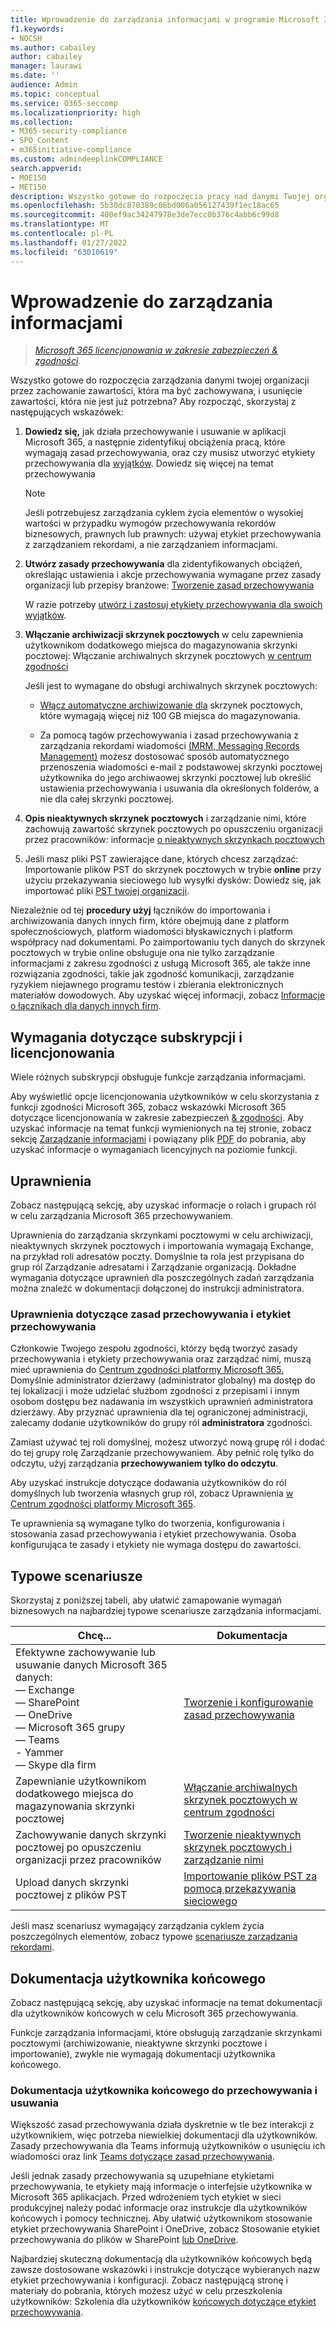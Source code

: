 ```yaml
---
title: Wprowadzenie do zarządzania informacjami w programie Microsoft 365
f1.keywords:
- NOCSH
ms.author: cabailey
author: cabailey
manager: laurawi
ms.date: ''
audience: Admin
ms.topic: conceptual
ms.service: O365-seccomp
ms.localizationpriority: high
ms.collection:
- M365-security-compliance
- SPO_Content
- m365initiative-compliance
ms.custom: admindeeplinkCOMPLIANCE
search.appverid:
- MOE150
- MET150
description: Wszystko gotowe do rozpoczęcia pracy nad danymi Twojej organizacji, ale nie wiesz, od czego zacząć? Aby rozpocząć, przeczytaj kilka wskazówek dotyczących preskrypcji.
ms.openlocfilehash: 5b30dc870389c06bd006a056127439f1ec18ac65
ms.sourcegitcommit: 400ef9ac34247978e3de7ecc0b376c4abb6c99d8
ms.translationtype: MT
ms.contentlocale: pl-PL
ms.lasthandoff: 01/27/2022
ms.locfileid: "63010619"
---
```

# <a name="get-started-with-information-governance"></a>Wprowadzenie do zarządzania informacjami

>*[Microsoft 365 licencjonowania w zakresie zabezpieczeń & zgodności](/office365/servicedescriptions/microsoft-365-service-descriptions/microsoft-365-tenantlevel-services-licensing-guidance/microsoft-365-security-compliance-licensing-guidance).*

Wszystko gotowe do rozpoczęcia zarządzania danymi twojej organizacji przez zachowanie zawartości, która ma być zachowywana, i usunięcie zawartości, która nie jest już potrzebna? Aby rozpocząć, skorzystaj z następujących wskazówek:

1. **Dowiedz się,** jak działa przechowywanie i usuwanie w aplikacji Microsoft 365, a następnie zidentyfikuj obciążenia pracą, które wymagają zasad przechowywania, oraz czy musisz utworzyć etykiety przechowywania dla [wyjątków](retention.md). Dowiedz się więcej na temat przechowywania
    
    > [!NOTE]
    > Jeśli potrzebujesz zarządzania cyklem życia elementów o wysokiej wartości w przypadku wymogów przechowywania rekordów biznesowych, prawnych lub prawnych: używaj etykiet przechowywania z zarządzaniem rekordami, a nie zarządzaniem informacjami.[](records-management.md)

2. **Utwórz zasady przechowywania** dla zidentyfikowanych obciążeń, określając ustawienia i akcje przechowywania wymagane przez zasady organizacji lub przepisy branżowe: [Tworzenie zasad przechowywania](create-retention-policies.md)
    
    W razie potrzeby [utwórz i zastosuj etykiety przechowywania dla swoich wyjątków](create-retention-labels-information-governance.md).

3. **Włączanie archiwizacji skrzynek pocztowych** w celu zapewnienia użytkownikom dodatkowego miejsca do magazynowania skrzynki pocztowej: Włączanie archiwalnych skrzynek pocztowych [w centrum zgodności](enable-archive-mailboxes.md)
    
    Jeśli jest to wymagane do obsługi archiwalnych skrzynek pocztowych:
    
    - [Włącz automatyczne archiwizowanie dla](enable-autoexpanding-archiving.md) skrzynek pocztowych, które wymagają więcej niż 100 GB miejsca do magazynowania.
    
    - Za pomocą tagów przechowywania i zasad przechowywania z zarządzania rekordami wiadomości [(MRM, Messaging Records Management)](set-up-an-archive-and-deletion-policy-for-mailboxes.md) możesz dostosować sposób automatycznego przenoszenia wiadomości e-mail z podstawowej skrzynki pocztowej użytkownika do jego archiwaowej skrzynki pocztowej lub określić ustawienia przechowywania i usuwania dla określonych folderów, a nie dla całej skrzynki pocztowej.

4. **Opis nieaktywnych skrzynek pocztowych** i zarządzanie nimi, które zachowują zawartość skrzynek pocztowych po opuszczeniu organizacji przez pracowników: informacje [o nieaktywnych skrzynkach pocztowych](inactive-mailboxes-in-office-365.md)

5. Jeśli masz pliki PST zawierające dane, których chcesz zarządzać: Importowanie plików PST do skrzynek pocztowych w trybie **online** przy użyciu przekazywania sieciowego lub wysyłki dysków: Dowiedz się, jak importować pliki [PST twojej organizacji](importing-pst-files-to-office-365.md).

Niezależnie od tej **procedury użyj** łączników do importowania i archiwizowania danych innych firm, które obejmują dane z platform społecznościowych, platform wiadomości błyskawicznych i platform współpracy nad dokumentami. Po zaimportowaniu tych danych do skrzynek pocztowych w trybie online obsługuje ona nie tylko zarządzanie informacjami z zakresu zgodności z usługą Microsoft 365, ale także inne rozwiązania zgodności, takie jak zgodność komunikacji, zarządzanie ryzykiem niejawnego programu testów i zbierania elektronicznych materiałów dowodowych. Aby uzyskać więcej informacji, zobacz [Informacje o łącznikach dla danych innych firm](archiving-third-party-data.md).

## <a name="subscription-and-licensing-requirements"></a>Wymagania dotyczące subskrypcji i licencjonowania

Wiele różnych subskrypcji obsługuje funkcje zarządzania informacjami.

Aby wyświetlić opcje licencjonowania użytkowników w celu skorzystania z funkcji zgodności Microsoft 365, zobacz wskazówki Microsoft 365 dotyczące licencjonowania w zakresie zabezpieczeń [& zgodności](/office365/servicedescriptions/microsoft-365-service-descriptions/microsoft-365-tenantlevel-services-licensing-guidance/microsoft-365-security-compliance-licensing-guidance). Aby uzyskać informacje na temat funkcji wymienionych na tej stronie, zobacz sekcję [Zarządzanie informacjami](/office365/servicedescriptions/microsoft-365-service-descriptions/microsoft-365-tenantlevel-services-licensing-guidance/microsoft-365-security-compliance-licensing-guidance#information-governance) i powiązany plik [PDF](https://go.microsoft.com/fwlink/?linkid=2139145) do pobrania, aby uzyskać informacje o wymaganiach licencyjnych na poziomie funkcji.

## <a name="permissions"></a>Uprawnienia

Zobacz następującą sekcję, aby uzyskać informacje o rolach i grupach ról w celu zarządzania Microsoft 365 przechowywaniem.

Uprawnienia do zarządzania skrzynkami pocztowymi w celu archiwizacji, nieaktywnych skrzynek pocztowych i importowania wymagają Exchange, na przykład roli adresatów poczty. Domyślnie ta rola jest przypisana do grup ról Zarządzanie adresatami i Zarządzanie organizacją. Dokładne wymagania dotyczące uprawnień dla poszczególnych zadań zarządzania można znaleźć w dokumentacji dołączonej do instrukcji administratora.

### <a name="permissions-for-retention-policies-and-retention-labels"></a>Uprawnienia dotyczące zasad przechowywania i etykiet przechowywania

Członkowie Twojego zespołu zgodności, którzy będą tworzyć zasady przechowywania i etykiety przechowywania oraz zarządzać nimi, muszą mieć uprawnienia do <a href="https://go.microsoft.com/fwlink/p/?linkid=2077149" target="_blank">Centrum zgodności platformy Microsoft 365.</a> Domyślnie administrator dzierżawy (administrator globalny) ma dostęp do tej lokalizacji i może udzielać służbom zgodności z przepisami i innym osobom dostępu bez nadawania im wszystkich uprawnień administratora dzierżawy. Aby przyznać uprawnienia dla tej ograniczonej administracji, zalecamy dodanie użytkowników do grupy ról **administratora** zgodności.

Zamiast używać tej roli domyślnej, możesz utworzyć nową grupę ról i dodać do tej grupy  rolę Zarządzanie przechowywaniem. Aby pełnić rolę tylko do odczytu, użyj zarządzania **przechowywaniem tylko do odczytu**. 

Aby uzyskać instrukcje dotyczące dodawania użytkowników do ról domyślnych lub tworzenia własnych grup ról, zobacz Uprawnienia [w Centrum zgodności platformy Microsoft 365](microsoft-365-compliance-center-permissions.md).

Te uprawnienia są wymagane tylko do tworzenia, konfigurowania i stosowania zasad przechowywania i etykiet przechowywania. Osoba konfigurująca te zasady i etykiety nie wymaga dostępu do zawartości.

## <a name="common-scenarios"></a>Typowe scenariusze

Skorzystaj z poniższej tabeli, aby ułatwić zamapowanie wymagań biznesowych na najbardziej typowe scenariusze zarządzania informacjami.

|Chcę...|Dokumentacja|
|----------------|---------------|
|Efektywne zachowywanie lub usuwanie danych Microsoft 365 danych: <br />— Exchange  <br />— SharePoint  <br />— OneDrive  <br />— Microsoft 365 grupy <br />— Teams <br />- Yammer <br />— Skype dla firm |[Tworzenie i konfigurowanie zasad przechowywania](create-retention-policies.md)|
|Zapewnianie użytkownikom dodatkowego miejsca do magazynowania skrzynki pocztowej |[Włączanie archiwalnych skrzynek pocztowych w centrum zgodności](enable-archive-mailboxes.md)|
|Zachowywanie danych skrzynki pocztowej po opuszczeniu organizacji przez pracowników |[Tworzenie nieaktywnych skrzynek pocztowych i zarządzanie nimi](create-and-manage-inactive-mailboxes.md)|
|Upload danych skrzynki pocztowej z plików PST |[Importowanie plików PST za pomocą przekazywania sieciowego](use-network-upload-to-import-pst-files.md)|


Jeśli masz scenariusz wymagający zarządzania cyklem życia poszczególnych elementów, zobacz typowe [scenariusze zarządzania rekordami](get-started-with-records-management.md#common-scenarios). 

## <a name="end-user-documentation"></a>Dokumentacja użytkownika końcowego

Zobacz następującą sekcję, aby uzyskać informacje na temat dokumentacji dla użytkowników końcowych w celu Microsoft 365 przechowywania.

Funkcje zarządzania informacjami, które obsługują zarządzanie skrzynkami pocztowymi (archiwizowanie, nieaktywne skrzynki pocztowe i importowanie), zwykle nie wymagają dokumentacji użytkownika końcowego.

### <a name="end-user-documentation-for-retention-and-deletion"></a>Dokumentacja użytkownika końcowego do przechowywania i usuwania

Większość zasad przechowywania działa dyskretnie w tle bez interakcji z użytkownikiem, więc potrzeba niewielkiej dokumentacji dla użytkowników. Zasady przechowywania dla Teams informują użytkowników o usunięciu ich wiadomości oraz link [Teams dotyczące zasad przechowywania](https://support.microsoft.com/office/teams-messages-about-retention-policies-c151fa2f-1558-4cf9-8e51-854e925b483b).

Jeśli jednak zasady przechowywania są uzupełniane etykietami przechowywania, te etykiety mają informacje o interfejsie użytkownika w Microsoft 365 aplikacjach. Przed wdrożeniem tych etykiet w sieci produkcyjnej należy podać informacje oraz instrukcje dla użytkowników końcowych i pomocy technicznej. Aby ułatwić użytkownikom stosowanie etykiet przechowywania SharePoint i OneDrive, zobacz Stosowanie etykiet przechowywania do plików w SharePoint [lub OneDrive](https://support.microsoft.com/office/apply-retention-labels-to-files-in-sharepoint-or-onedrive-11a6835b-ec9f-40db-8aca-6f5ef18132df).

Najbardziej skuteczną dokumentacją dla użytkowników końcowych będą zawsze dostosowane wskazówki i instrukcje dotyczące wybieranych nazw etykiet przechowywania i konfiguracji. Zobacz następującą stronę i materiały do pobrania, których możesz użyć w celu przeszkolenia użytkowników: Szkolenia dla użytkowników [końcowych dotyczące etykiet przechowywania](https://microsoft.github.io/ComplianceCxE/enduser/retention/).


